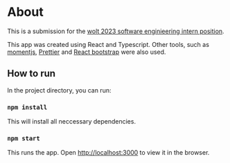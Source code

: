 # About

This is a submission for the [wolt 2023 software enginieering intern position](https://careers.wolt.com/en/jobs/software-engineering-intern-summer-2023/26c3bff).

This app was created using React and Typescript. Other tools, such as [momentjs](https://momentjs.com/), [Prettier](https://prettier.io/)
and [React bootstrap](https://react-bootstrap.github.io/) were also used.

## How to run

In the project directory, you can run:

### `npm install`

This will install all neccessary dependencies.

### `npm start`

This runs the app. Open [http://localhost:3000](http://localhost:3000) to view it in the browser.
